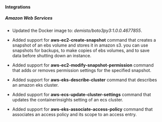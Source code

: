 
#### Integrations

##### Amazon Web Services
- Updated the Docker image to: *demisto/boto3py3:1.0.0.4677855*.

- Added support for **aws-ec2-create-snapshot** command that creates a snapshot of an ebs volume and stores it in amazon s3. you can use snapshots for backups, to make copies of ebs volumes, and to save data before shutting down an instance.
- Added support for **aws-ec2-modify-snapshot-permission** command that adds or removes permission settings for the specified snapshot.
- Added support for **aws-eks-describe-cluster** command that describes an amazon eks cluster.
- Added support for **aws-ecs-update-cluster-settings** command that updates the containerinsights setting of an ecs cluster.
- Added support for **aws-eks-associate-access-policy** command that associates an access policy and its scope to an access entry.